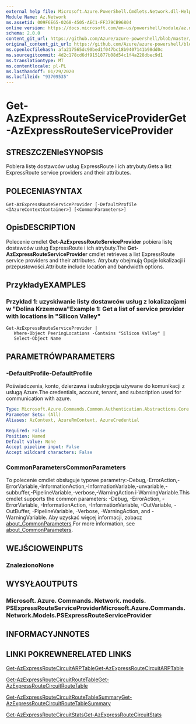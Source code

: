 ```yaml
---
external help file: Microsoft.Azure.PowerShell.Cmdlets.Network.dll-Help.xml
Module Name: Az.Network
ms.assetid: 009F6E65-0268-4505-AEC1-FF379CB96804
online version: https://docs.microsoft.com/en-us/powershell/module/az.network/get-azexpressrouteserviceprovider
schema: 2.0.0
content_git_url: https://github.com/Azure/azure-powershell/blob/master/src/Network/Network/help/Get-AzExpressRouteServiceProvider.md
original_content_git_url: https://github.com/Azure/azure-powershell/blob/master/src/Network/Network/help/Get-AzExpressRouteServiceProvider.md
ms.openlocfilehash: afa217565dc90bed1f047bc18b9407141b98dd0c
ms.sourcegitcommit: 4d2c178cd6df9151877b08d54c1f4a228dbec9d1
ms.translationtype: MT
ms.contentlocale: pl-PL
ms.lasthandoff: 01/29/2020
ms.locfileid: "93709535"
---
```

# <span data-ttu-id="85b82-101">Get-AzExpressRouteServiceProvider</span><span class="sxs-lookup"><span data-stu-id="85b82-101">Get-AzExpressRouteServiceProvider</span></span>

## <span data-ttu-id="85b82-102">STRESZCZENIe</span><span class="sxs-lookup"><span data-stu-id="85b82-102">SYNOPSIS</span></span>
<span data-ttu-id="85b82-103">Pobiera listę dostawców usług ExpressRoute i ich atrybuty.</span><span class="sxs-lookup"><span data-stu-id="85b82-103">Gets a list ExpressRoute service providers and their attributes.</span></span>

## <span data-ttu-id="85b82-104">POLECENIA</span><span class="sxs-lookup"><span data-stu-id="85b82-104">SYNTAX</span></span>

```
Get-AzExpressRouteServiceProvider [-DefaultProfile <IAzureContextContainer>] [<CommonParameters>]
```

## <span data-ttu-id="85b82-105">Opis</span><span class="sxs-lookup"><span data-stu-id="85b82-105">DESCRIPTION</span></span>
<span data-ttu-id="85b82-106">Polecenie cmdlet **Get-AzExpressRouteServiceProvider** pobiera listę dostawców usług ExpressRoute i ich atrybuty.</span><span class="sxs-lookup"><span data-stu-id="85b82-106">The **Get-AzExpressRouteServiceProvider** cmdlet retrieves a list ExpressRoute service providers and their attributes.</span></span> <span data-ttu-id="85b82-107">Atrybuty obejmują Opcje lokalizacji i przepustowości.</span><span class="sxs-lookup"><span data-stu-id="85b82-107">Attribute include location and bandwidth options.</span></span>

## <span data-ttu-id="85b82-108">Przykłady</span><span class="sxs-lookup"><span data-stu-id="85b82-108">EXAMPLES</span></span>

### <span data-ttu-id="85b82-109">Przykład 1: uzyskiwanie listy dostawców usług z lokalizacjami w "Dolina Krzemowa"</span><span class="sxs-lookup"><span data-stu-id="85b82-109">Example 1: Get a list of service provider with locations in "Silicon Valley"</span></span>
```
Get-AzExpressRouteServiceProvider |
   Where-Object PeeringLocations -Contains "Silicon Valley" |
   Select-Object Name
```

## <span data-ttu-id="85b82-110">PARAMETRÓW</span><span class="sxs-lookup"><span data-stu-id="85b82-110">PARAMETERS</span></span>

### <span data-ttu-id="85b82-111">-DefaultProfile</span><span class="sxs-lookup"><span data-stu-id="85b82-111">-DefaultProfile</span></span>
<span data-ttu-id="85b82-112">Poświadczenia, konto, dzierżawa i subskrypcja używane do komunikacji z usługą Azure.</span><span class="sxs-lookup"><span data-stu-id="85b82-112">The credentials, account, tenant, and subscription used for communication with azure.</span></span>

```yaml
Type: Microsoft.Azure.Commands.Common.Authentication.Abstractions.Core.IAzureContextContainer
Parameter Sets: (All)
Aliases: AzContext, AzureRmContext, AzureCredential

Required: False
Position: Named
Default value: None
Accept pipeline input: False
Accept wildcard characters: False
```

### <span data-ttu-id="85b82-113">CommonParameters</span><span class="sxs-lookup"><span data-stu-id="85b82-113">CommonParameters</span></span>
<span data-ttu-id="85b82-114">To polecenie cmdlet obsługuje typowe parametry:-Debug,-ErrorAction,-ErrorVariable,-InformationAction,-InformationVariable,-unvariable,-subbuffer,-PipelineVariable,-verbose,-WarningAction i-WarningVariable.</span><span class="sxs-lookup"><span data-stu-id="85b82-114">This cmdlet supports the common parameters: -Debug, -ErrorAction, -ErrorVariable, -InformationAction, -InformationVariable, -OutVariable, -OutBuffer, -PipelineVariable, -Verbose, -WarningAction, and -WarningVariable.</span></span> <span data-ttu-id="85b82-115">Aby uzyskać więcej informacji, zobacz [about_CommonParameters](https://go.microsoft.com/fwlink/?LinkID=113216).</span><span class="sxs-lookup"><span data-stu-id="85b82-115">For more information, see [about_CommonParameters](https://go.microsoft.com/fwlink/?LinkID=113216).</span></span>

## <span data-ttu-id="85b82-116">WEJŚCIOWE</span><span class="sxs-lookup"><span data-stu-id="85b82-116">INPUTS</span></span>

### <span data-ttu-id="85b82-117">Znaleziono</span><span class="sxs-lookup"><span data-stu-id="85b82-117">None</span></span>

## <span data-ttu-id="85b82-118">WYSYŁA</span><span class="sxs-lookup"><span data-stu-id="85b82-118">OUTPUTS</span></span>

### <span data-ttu-id="85b82-119">Microsoft. Azure. Commands. Network. models. PSExpressRouteServiceProvider</span><span class="sxs-lookup"><span data-stu-id="85b82-119">Microsoft.Azure.Commands.Network.Models.PSExpressRouteServiceProvider</span></span>

## <span data-ttu-id="85b82-120">INFORMACYJN</span><span class="sxs-lookup"><span data-stu-id="85b82-120">NOTES</span></span>

## <span data-ttu-id="85b82-121">LINKI POKREWNE</span><span class="sxs-lookup"><span data-stu-id="85b82-121">RELATED LINKS</span></span>

[<span data-ttu-id="85b82-122">Get-AzExpressRouteCircuitARPTable</span><span class="sxs-lookup"><span data-stu-id="85b82-122">Get-AzExpressRouteCircuitARPTable</span></span>](Get-AzExpressRouteCircuitARPTable.md)

[<span data-ttu-id="85b82-123">Get-AzExpressRouteCircuitRouteTable</span><span class="sxs-lookup"><span data-stu-id="85b82-123">Get-AzExpressRouteCircuitRouteTable</span></span>](Get-AzExpressRouteCircuitRouteTable.md)

[<span data-ttu-id="85b82-124">Get-AzExpressRouteCircuitRouteTableSummary</span><span class="sxs-lookup"><span data-stu-id="85b82-124">Get-AzExpressRouteCircuitRouteTableSummary</span></span>](Get-AzExpressRouteCircuitRouteTableSummary.md)

[<span data-ttu-id="85b82-125">Get-AzExpressRouteCircuitStats</span><span class="sxs-lookup"><span data-stu-id="85b82-125">Get-AzExpressRouteCircuitStats</span></span>](Get-AzExpressRouteCircuitStats.md)
